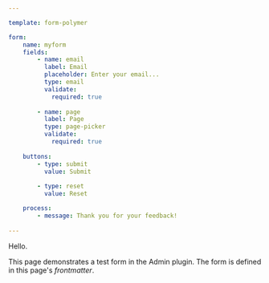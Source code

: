 ```yaml
---

template: form-polymer

form:
    name: myform
    fields:
        - name: email
          label: Email
          placeholder: Enter your email...
          type: email
          validate:
            required: true
            
        - name: page
          label: Page
          type: page-picker
          validate:
            required: true
          
    buttons:
        - type: submit
          value: Submit
          
        - type: reset
          value: Reset

    process:      
        - message: Thank you for your feedback!   
             
---
```


Hello.

This page demonstrates a test form in the Admin plugin.  The form is defined in this page's _frontmatter_.
